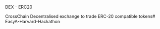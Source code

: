 DEX - ERC20

CrossChain Decentralised exchange to trade ERC-20 compatible tokens# EasyA-Harvard-Hackathon
